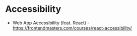 # Accessibility

- Web App Accessibility (feat. React) - https://frontendmasters.com/courses/react-accessibility/
